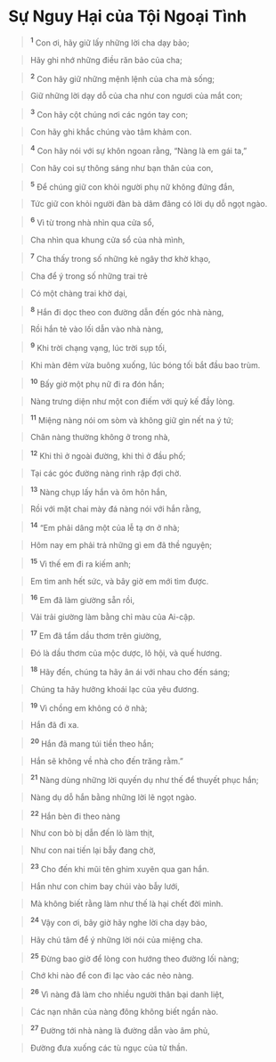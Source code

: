 # Sự Nguy Hại của Tội Ngoại Tình

> <sup><b>1</b></sup> Con ơi, hãy giữ lấy những lời cha dạy bảo;
>


> Hãy ghi nhớ những điều răn bảo của cha;
>


> <sup><b>2</b></sup> Con hãy giữ những mệnh lệnh của cha mà sống;
>


> Giữ những lời dạy dỗ của cha như con ngươi của mắt con;
>


> <sup><b>3</b></sup> Con hãy cột chúng nơi các ngón tay con;
>


> Con hãy ghi khắc chúng vào tâm khảm con.
>


> <sup><b>4</b></sup> Con hãy nói với sự khôn ngoan rằng, “Nàng là em gái ta,”
>


> Con hãy coi sự thông sáng như bạn thân của con,
>


> <sup><b>5</b></sup> Để chúng giữ con khỏi người phụ nữ không đứng đắn,
>


> Tức giữ con khỏi người đàn bà dâm đãng có lời dụ dỗ ngọt ngào.
>


> <sup><b>6</b></sup> Vì từ trong nhà nhìn qua cửa sổ,
>


> Cha nhìn qua khung cửa sổ của nhà mình,
>


> <sup><b>7</b></sup> Cha thấy trong số những kẻ ngây thơ khờ khạo,
>


> Cha để ý trong số những trai trẻ
>


> Có một chàng trai khờ dại,
>


> <sup><b>8</b></sup> Hắn đi dọc theo con đường dẫn đến góc nhà nàng,
>


> Rồi hắn tẻ vào lối dẫn vào nhà nàng,
>


> <sup><b>9</b></sup> Khi trời chạng vạng, lúc trời sụp tối,
>


> Khi màn đêm vừa buông xuống, lúc bóng tối bắt đầu bao trùm.
>


> <sup><b>10</b></sup> Bấy giờ một phụ nữ đi ra đón hắn;
>


> Nàng trưng diện như một con điếm với quỷ kế đầy lòng.
>


> <sup><b>11</b></sup> Miệng nàng nói om sòm và không giữ gìn nết na ý tứ;
>


> Chân nàng thường không ở trong nhà,
>


> <sup><b>12</b></sup> Khi thì ở ngoài đường, khi thì ở đầu phố;
>


> Tại các góc đường nàng rình rập đợi chờ.
>


> <sup><b>13</b></sup> Nàng chụp lấy hắn và ôm hôn hắn,
>


> Rồi với mặt chai mày đá nàng nói với hắn rằng,
>


> <sup><b>14</b></sup> “Em phải dâng một của lễ tạ ơn ở nhà;
>


> Hôm nay em phải trả những gì em đã thề nguyện;
>


> <sup><b>15</b></sup> Vì thế em đi ra kiếm anh;
>


> Em tìm anh hết sức, và bây giờ em mới tìm được.
>


> <sup><b>16</b></sup> Em đã làm giường sẵn rồi,
>


> Vải trải giường làm bằng chỉ màu của Ai-cập.
>


> <sup><b>17</b></sup> Em đã tẩm dầu thơm trên giường,
>


> Đó là dầu thơm của mộc dược, lô hội, và quế hương.
>


> <sup><b>18</b></sup> Hãy đến, chúng ta hãy ân ái với nhau cho đến sáng;
>


> Chúng ta hãy hưởng khoái lạc của yêu đương.
>


> <sup><b>19</b></sup> Vì chồng em không có ở nhà;
>


> Hắn đã đi xa.
>


> <sup><b>20</b></sup> Hắn đã mang túi tiền theo hắn;
>


> Hắn sẽ không về nhà cho đến trăng rằm.”
>


> <sup><b>21</b></sup> Nàng dùng những lời quyến dụ như thế để thuyết phục hắn;
>


> Nàng dụ dỗ hắn bằng những lời lẽ ngọt ngào.
>


> <sup><b>22</b></sup> Hắn bèn đi theo nàng
>


> Như con bò bị dẫn đến lò làm thịt,
>


> Như con nai tiến lại bẫy đang chờ,
>


> <sup><b>23</b></sup> Cho đến khi mũi tên ghim xuyên qua gan hắn.
>


> Hắn như con chim bay chúi vào bẫy lưới,
>


> Mà không biết rằng làm như thế là hại chết đời mình.
>


> <sup><b>24</b></sup> Vậy con ơi, bây giờ hãy nghe lời cha dạy bảo,
>


> Hãy chú tâm để ý những lời nói của miệng cha.
>


> <sup><b>25</b></sup> Đừng bao giờ để lòng con hướng theo đường lối nàng;
>


> Chớ khi nào để con đi lạc vào các nẻo nàng.
>


> <sup><b>26</b></sup> Vì nàng đã làm cho nhiều người thân bại danh liệt,
>


> Các nạn nhân của nàng đông không biết ngần nào.
>


> <sup><b>27</b></sup> Đường tới nhà nàng là đường dẫn vào âm phủ,
>


> Đường đưa xuống các tù ngục của tử thần.
>
